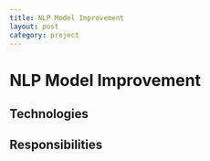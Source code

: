 ```yaml
---
title: NLP Model Improvement
layout: post
category: project
---
```

# NLP Model Improvement

## Technologies

## Responsibilities
